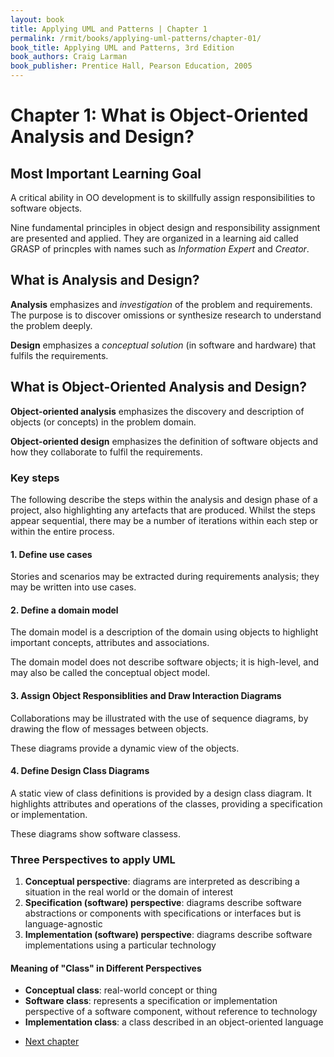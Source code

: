 ```yaml
---
layout: book
title: Applying UML and Patterns | Chapter 1
permalink: /rmit/books/applying-uml-patterns/chapter-01/
book_title: Applying UML and Patterns, 3rd Edition
book_authors: Craig Larman
book_publisher: Prentice Hall, Pearson Education, 2005
---
```


# Chapter 1: What is Object-Oriented Analysis and Design?

Most Important Learning Goal
----------------------------

A critical ability in OO development is to skillfully assign responsibilities to software objects.

Nine fundamental principles in object design and responsibility assignment are presented and applied. They are organized in a learning aid called GRASP of princples with names such as _Information Expert_ and _Creator_.

What is Analysis and Design?
----------------------------

__Analysis__ emphasizes and _investigation_ of the problem and requirements. The purpose is to discover omissions or synthesize research to understand the problem deeply.

__Design__  emphasizes a _conceptual solution_ (in software and hardware) that fulfils the requirements.

What is Object-Oriented Analysis and Design?
--------------------------------------------

__Object-oriented analysis__ emphasizes the discovery and description of objects (or concepts) in the problem domain.

__Object-oriented design__ emphasizes the definition of software objects and how they collaborate to fulfil the requirements.

### Key steps

The following describe the steps within the analysis and design phase of a project, also highlighting any artefacts that are produced. Whilst the steps appear sequential, there may be a number of iterations within each step or within the entire process.

#### 1. Define use cases

Stories and scenarios may be extracted during requirements analysis; they may be written into use cases.

#### 2. Define a domain model

The domain model is a description of the domain using objects to highlight important concepts, attributes and associations.

The domain model does not describe software objects; it is high-level, and may also be called the conceptual object model.

#### 3. Assign Object Responsiblities and Draw Interaction Diagrams

Collaborations may be illustrated with the use of sequence diagrams, by drawing the flow of messages between objects.

These diagrams provide a dynamic view of the objects.

#### 4. Define Design Class Diagrams

A static view of class definitions is provided by a design class diagram. It highlights attributes and operations of the classes, providing a specification or implementation.

These diagrams show software classess.

### Three Perspectives to apply UML

1. __Conceptual perspective__: diagrams are interpreted as describing a situation in the real world or the domain of interest
2. __Specification (software) perspective__: diagrams describe software abstractions or components with specifications or interfaces but is language-agnostic
3. __Implementation (software) perspective__: diagrams describe software implementations using a particular technology

#### Meaning of "Class" in Different Perspectives

* __Conceptual class__: real-world concept or thing
* __Software class__: represents a specification or implementation perspective of a software component, without reference to technology
* __Implementation class__: a class described in an object-oriented language

<nav class="nav-chapters">
	<ul>
		<li class="prev-chapter"><a href="../chapter-09/">Next chapter</a></li>
	</ul>
</nav>